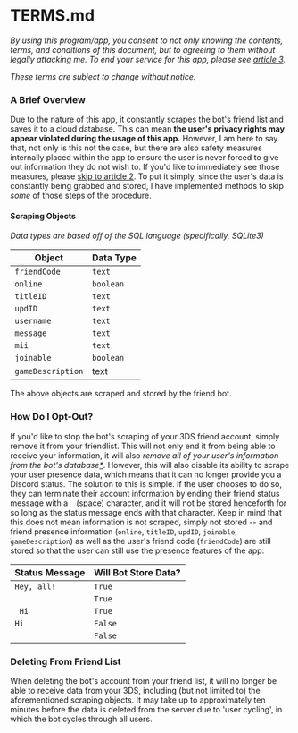 # TERMS.md

*By using this program/app, you consent to not only knowing the contents, terms, and conditions of this document, but to agreeing to them without legally attacking me. To end your service for this app, please see [article 3](#article3).*

*These terms are subject to change without notice.*

<h3 id = 'intro'>A Brief Overview</h3>

Due to the nature of this app, it constantly scrapes the bot's friend list and saves it to a cloud database. This can mean **the user's privacy rights may appear violated during the usage of this app.** However, I am here to say that, not only is this not the case, but there are also safety measures internally placed within the app to ensure the user is never forced to give out information they do not wish to. If you'd like to immediately see those measures, please [skip to article 2](#article2). To put it simply, since the user's data is constantly being grabbed and stored, I have implemented methods to skip *some* of those steps of the procedure.

#### Scraping Objects
*Data types are based off of the SQL language (specifically, SQLite3)*

| Object | Data Type |
| --- | --- |
| `friendCode` | `text` |
| `online` | `boolean` |
| `titleID` | `text` |
| `updID` | `text` |
| `username` | `text` |
| `message` | `text` |
| `mii` | `text` |
| `joinable` | `boolean` |
| `gameDescription` | text |

The above objects are scraped and stored by the friend bot.

<h3 id = 'article2'>How Do I Opt-Out?</h3>

If you'd like to stop the bot's scraping of your 3DS friend account, simply remove it from your friendlist. This will not only end it from being able to receive your information, it will also *remove all of your user's information from the bot's database[\*](#article3)*. However, this will also disable its ability to scrape your user presence data, which means that it can no longer provide you a Discord status. The solution to this is simple. If the user chooses to do so, they can terminate their account information by ending their friend status message with a ` ` (space) character, and it will not be stored henceforth for so long as the status message ends with that character. Keep in mind that this does not mean information is not scraped, simply not stored -- and friend presence information (`online`, `titleID`, `updID`, `joinable`, `gameDescription`) as well as the user's friend code (`friendCode`) are still stored so that the user can still use the presence features of the app.

| Status Message | Will Bot Store Data? |
| --- | --- |
| `Hey, all!` | `True` |
|  | `True` |
| ` Hi` | `True` |
| `Hi ` | `False` |
| ` ` | `False` |

<h3 id = 'article3'>Deleting From Friend List</h3>

When deleting the bot's account from your friend list, it will no longer be able to receive data from your 3DS, including (but not limited to) the aforementioned scraping objects. It may take up to approximately ten minutes before the data is deleted from the server due to 'user cycling', in which the bot cycles through all users.
